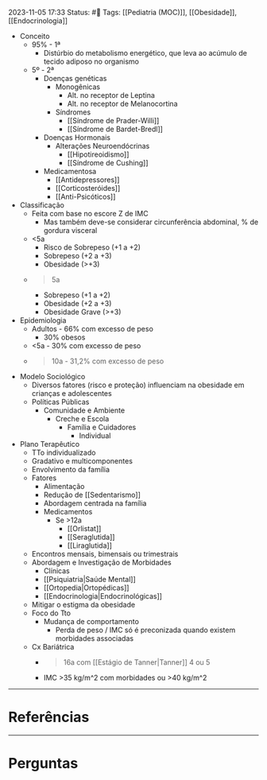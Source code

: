 2023-11-05 17:33
Status: #🌱 
Tags: [[Pediatria (MOC)]], [[Obesidade]], [[Endocrinologia]]
<br/>
- Conceito
	- 95% - 1ª
		- Distúrbio do metabolismo energético, que leva ao acúmulo de tecido adiposo no organismo
	- 5º - 2ª
		- Doenças genéticas
			- Monogênicas
				- Alt. no receptor de Leptina
				- Alt. no receptor de Melanocortina
			- Síndromes
				- [[Síndrome de Prader-Willi]]
				- [[Síndrome de Bardet-Bredl]]
		- Doenças Hormonais
			- Alterações Neuroendócrinas
				- [[Hipotireoidismo]]
				- [[Síndrome de Cushing]]
		- Medicamentosa
			- [[Antidepressores]]
			- [[Corticosteróides]]
			- [[Anti-Psicóticos]]
- Classificação
	- Feita com base no escore Z de IMC
		- Mas também deve-se considerar circunferência abdominal, % de gordura visceral
	- <5a
		- Risco de Sobrepeso (+1 a +2)
		- Sobrepeso (+2 a +3)
		- Obesidade (>+3)
	- >5a
		- Sobrepeso (+1 a +2)
		- Obesidade (+2 a +3)
		- Obesidade Grave (>+3)
- Epidemiologia
	- Adultos - 66% com excesso de peso
		- 30% obesos
	- <5a - 30% com excesso de peso
	- >10a - 31,2% com excesso de peso
- Modelo Sociológico
	- Diversos fatores (risco e proteção) influenciam na obesidade em crianças e adolescentes
	- Políticas Públicas
		- Comunidade e Ambiente
			- Creche e Escola
				- Família e Cuidadores
					- Individual
- Plano Terapêutico
	- TTo individualizado
	- Gradativo e multicomponentes
	- Envolvimento da família
	- Fatores
		- Alimentação
		- Redução de [[Sedentarismo]]
		- Abordagem centrada na família
		- Medicamentos
			- Se >12a
				- [[Orlistat]]
				- [[Seraglutida]]
				- [[Liraglutida]]
	- Encontros mensais, bimensais ou trimestrais
	- Abordagem e Investigação de Morbidades
		- Clínicas
		- [[Psiquiatria|Saúde Mental]]
		- [[Ortopedia|Ortopédicas]]
		- [[Endocrinologia|Endocrinológicas]]
	- Mitigar o estigma da obesidade
	- Foco do Tto
		- Mudança de comportamento
			- Perda de peso / IMC só é preconizada quando existem morbidades associadas
	- Cx Bariátrica
		- >16a com [[Estágio de Tanner|Tanner]] 4 ou 5
		- IMC >35 kg/m^2 com morbidades ou >40 kg/m^2
____
# Referências
---
# Perguntas

